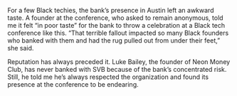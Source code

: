 For a few Black techies, the bank’s presence in Austin left an awkward taste. A founder at the conference, who asked to remain anonymous, told me it felt “in poor taste” for the bank to throw a celebration at a Black tech conference like this. “That terrible fallout impacted so many Black founders who banked with them and had the rug pulled out from under their feet,” she said.

Reputation has always preceded it. Luke Bailey, the founder of Neon Money Club, has never banked with SVB because of the bank’s concentrated risk. Still, he told me he’s always respected the organization and found its presence at the conference to be endearing.